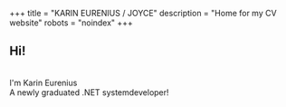 +++
title = "KARIN EURENIUS / JOYCE"
description = "Home for my CV website"
robots = "noindex"
+++

<h2>Hi!</h2>
<br>
I'm Karin Eurenius<br>
A newly graduated .NET systemdeveloper!